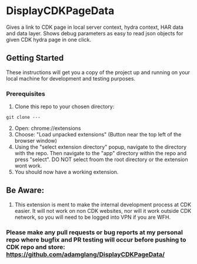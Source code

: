 # DisplayCDKPageData
Gives a link to CDK page in local server context, hydra context, HAR data and data layer. Shows debug parameters as easy to read json objects for given CDK hydra page in one click.

## Getting Started

These instructions will get you a copy of the project up and running on your local machine for development and testing purposes.

### Prerequisites

1. Clone this repo to your chosen directory:
```
git clone ---
```
2. Open: chrome://extensions
3. Choose: "Load unpacked extensions" (Button near the top left of the browser window)
4. Using the "select extension directory" popup, navigate to the directory with the repo. Then navigate to the "app" directory within the repo and press "select". DO NOT select froom the root directory or the extension wont work.
5. You should now have a working extension.

## Be Aware:
1. This extension is ment to make the internal development process at CDK easier. It will not work on non CDK websites, nor will it work outside CDK network, so you will need to be logged into VPN if you are WFH.

### Please make any pull requests or bug reports at my personal repo where bugfix and PR testing will occur before pushing to CDK repo and store: https://github.com/adamglang/DisplayCDKPageData/


